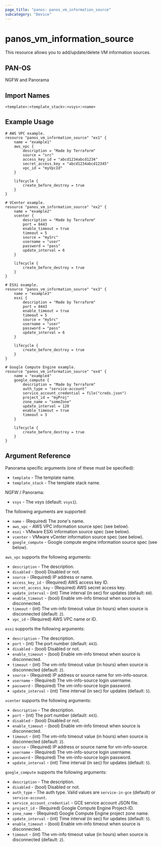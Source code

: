 ```yaml
---
page_title: "panos: panos_vm_information_source"
subcategory: "Device"
---
```


# panos_vm_information_source

This resource allows you to add/update/delete VM information sources.


## PAN-OS

NGFW and Panorama


## Import Names

```shell
<template>:<template_stack>:<vsys>:<name>
```


## Example Usage

```hcl
# AWS VPC example.
resource "panos_vm_information_source" "ex1" {
    name = "example1"
    aws_vpc {
        description = "Made by Terraform"
        source = "src"
        access_key_id = "abcd1234abcd1234"
        secret_access_key = "abcd1234abcd12345"
        vpc_id = "myVpcId"
    }

    lifecycle {
        create_before_destroy = true
    }
}
```

```hcl
# VCenter example.
resource "panos_vm_information_source" "ex2" {
    name = "example2"
    vcenter {
        description = "Made by Terraform"
        port = 8443
        enable_timeout = true
        timeout = 5
        source = "mySrc"
        username = "user"
        password = "pass"
        update_interval = 6
    }

    lifecycle {
        create_before_destroy = true
    }
}
```

```hcl
# ESXi example.
resource "panos_vm_information_source" "ex3" {
    name = "example3"
    esxi {
        description = "Made by Terraform"
        port = 8443
        enable_timeout = true
        timeout = 5
        source = "mySrc"
        username = "user"
        password = "pass"
        update_interval = 6
    }

    lifecycle {
        create_before_destroy = true
    }
}
```

```hcl
# Google Compute Engine example.
resource "panos_vm_information_source" "ex4" {
    name = "example4"
    google_compute {
        description = "Made by Terraform"
        auth_type = "service-account"
        service_account_credential = file("creds.json")
        project_id = "myProj"
        zone_name = "someZone"
        update_interval = 120
        enable_timeout = true
        timeout = 3
    }

    lifecycle {
        create_before_destroy = true
    }
}
```


## Argument Reference

Panorama specific arguments (one of these must be specified):

* `template` - The template name.
* `template_stack` - The template stack name.

NGFW / Panorama:

* `vsys` - The vsys (default: `vsys1`).

The following arguments are supported:

* `name` - (Required) The zone's name.
* `aws_vpc` - AWS VPC information source spec (see below).
* `esxi` - VMware ESXi information source spec (see below).
* `vcenter` - VMware vCenter information source spec (see below).
* `google_compute` - Google compute engine information source spec (see below).

`aws_vpc` supports the following arguments:

* `description` - The description.
* `disabled` - (bool) Disabled or not.
* `source` - (Required) IP address or name.
* `access_key_id` - (Required) AWS access key ID.
* `secret_access_key` - (Required) AWS secret access key.
* `update_interval` - (int) Time interval (in sec) for updates (default: `60`).
* `enable_timeout` - (bool) Enable vm-info timeout when source is disconnected.
* `timeout` - (int) The vm-info timeout value (in hours) when source is disconnected (default: `2`).
* `vpc_id` - (Required) AWS VPC name or ID.

`esxi` supports the following arguments:

* `description` - The description.
* `port` - (int) The port number (default: `443`).
* `disabled` - (bool) Disabled or not.
* `enable_timeout` - (bool) Enable vm-info timeout when source is disconnected.
* `timeout` - (int) The vm-info timeout value (in hours) when source is disconnected (default: `2`).
* `source` - (Required) IP address or source name for vm-info-source.
* `username` - (Required) The vm-info-source login username.
* `password` - (Required) The vm-info-source login password.
* `update_interval` - (int) Time interval (in sec) for updates (default: `5`).

`vcenter` supports the following arguments:

* `description` - The description.
* `port` - (int) The port number (default: `443`).
* `disabled` - (bool) Disabled or not.
* `enable_timeout` - (bool) Enable vm-info timeout when source is disconnected.
* `timeout` - (int) The vm-info timeout value (in hours) when source is disconnected (default: `2`).
* `source` - (Required) IP address or source name for vm-info-source.
* `username` - (Required) The vm-info-source login username.
* `password` - (Required) The vm-info-source login password.
* `update_interval` - (int) Time interval (in sec) for updates (default: `5`).

`google_compute` supports the following arguments:

* `description` - The description.
* `disabled` - (bool) Disabled or not.
* `auth_type` - The auth type.  Valid values are `service-in-gce` (default) or
  `service-account`.
* `service_account_credential` - GCE service account JSON file.
* `project_id` - (Required) Google Compute Engine Project-ID.
* `zone_name` - (Required) Google Compute Engine project zone name.
* `update_interval` - (int) Time interval (in sec) for updates (default: `5`).
* `enable_timeout` - (bool) Enable vm-info timeout when source is disconnected.
* `timeout` - (int) The vm-info timeout value (in hours) when source is disconnected (default: `2`).
